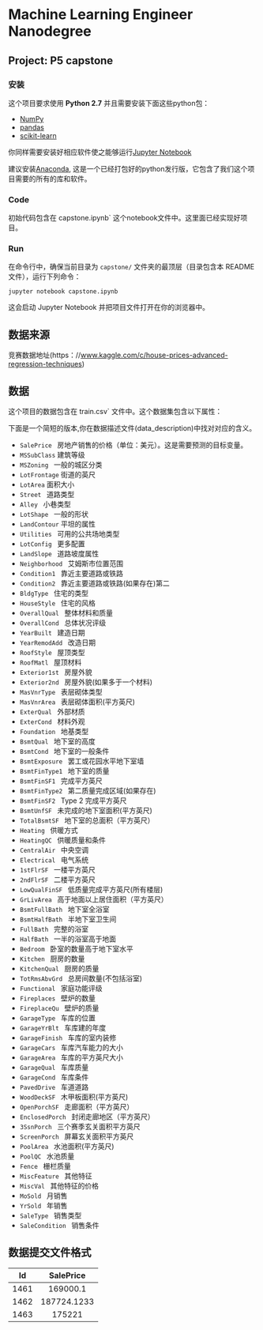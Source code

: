 # Machine Learning Engineer Nanodegree

## Project: P5 capstone

### 安装

这个项目要求使用 **Python 2.7** 并且需要安装下面这些python包：

- [NumPy](http：//www.numpy.org/)
- [pandas](http：//pandas.pydata.org)
- [scikit-learn](http：//scikit-learn.org/stable/)

你同样需要安装好相应软件使之能够运行[Jupyter Notebook](http://jupyter.org/)

建议安装[Anaconda](https：//www.continuum.io/downloads), 这是一个已经打包好的python发行版，它包含了我们这个项目需要的所有的库和软件。
### Code

初始代码包含在 capstone.ipynb` 这个notebook文件中。这里面已经实现好项目。
### Run

在命令行中，确保当前目录为 `capstone/` 文件夹的最顶层（目录包含本 README 文件），运行下列命令：

```jupyter notebook capstone.ipynb```

​这会启动 Jupyter Notebook 并把项目文件打开在你的浏览器中。

## 数据来源
竞赛数据地址(https：//www.kaggle.com/c/house-prices-advanced-regression-techniques)

## 数据

​这个项目的数据包含在 train.csv` 文件中。这个数据集包含以下属性：

下面是一个简短的版本,你在数据描述文件(data_description)中找对对应的含义。
<br>
- `SalePrice ` 房地产销售的价格（单位：美元）。这是需要预测的目标变量。
- `MSSubClass` 建筑等级
- `MSZoning ` 一般的城区分类
- `LotFrontage` 街道的英尺
- `LotArea` 面积大小
- `Street ` 道路类型
- `Alley ` 小巷类型
- `LotShape ` 一般的形状
- `LandContour`	平坦的属性
- `Utilities ` 可用的公共场地类型
- `LotConfig ` 更多配置
- `LandSlope ` 道路坡度属性
- `Neighborhood ` 艾姆斯市位置范围
- `Condition1 ` 靠近主要道路或铁路
- `Condition2 ` 靠近主要道路或铁路(如果存在)第二
- `BldgType ` 住宅的类型
- `HouseStyle ` 住宅的风格
- `OverallQual ` 整体材料和质量
- `OverallCond ` 总体状况评级
- `YearBuilt ` 建造日期
- `YearRemodAdd ` 改造日期
- `RoofStyle ` 屋顶类型
- `RoofMatl ` 屋顶材料
- `Exterior1st ` 房屋外貌
- `Exterior2nd ` 房屋外貌(如果多于一个材料)
- `MasVnrType ` 表层砌体类型
- `MasVnrArea ` 表层砌体面积(平方英尺)
- `ExterQual ` 外部材质
- `ExterCond ` 材料外观
- `Foundation ` 地基类型
- `BsmtQual ` 地下室的高度
- `BsmtCond ` 地下室的一般条件
- `BsmtExposure ` 罢工或花园水平地下室墙
- `BsmtFinType1 ` 地下室的质量
- `BsmtFinSF1 ` 完成平方英尺
- `BsmtFinType2 ` 第二质量完成区域(如果存在)
- `BsmtFinSF2 ` Type 2 完成平方英尺
- `BsmtUnfSF ` 未完成的地下室面积(平方英尺)
- `TotalBsmtSF ` 地下室的总面积（平方英尺）
- `Heating ` 供暖方式
- `HeatingQC ` 供暖质量和条件
- `CentralAir ` 中央空调
- `Electrical ` 电气系统
- `1stFlrSF ` 一楼平方英尺
- `2ndFlrSF ` 二楼平方英尺
- `LowQualFinSF ` 低质量完成平方英尺(所有楼层)
- `GrLivArea ` 高于地面以上居住面积（平方英尺）
- `BsmtFullBath ` 地下室全浴室
- `BsmtHalfBath ` 半地下室卫生间
- `FullBath ` 完整的浴室
- `HalfBath ` 一半的浴室高于地面
- `Bedroom ` 卧室的数量高于地下室水平
- `Kitchen ` 厨房的数量
- `KitchenQual ` 厨房的质量
- `TotRmsAbvGrd ` 总房间数量(不包括浴室)
- `Functional ` 家庭功能评级
- `Fireplaces ` 壁炉的数量
- `FireplaceQu ` 壁炉的质量
- `GarageType ` 车库的位置
- `GarageYrBlt ` 车库建的年度
- `GarageFinish ` 车库的室内装修
- `GarageCars ` 车库汽车能力的大小
- `GarageArea ` 车库的平方英尺大小
- `GarageQual ` 车库质量
- `GarageCond ` 车库条件
- `PavedDrive ` 车道道路
- `WoodDeckSF ` 木甲板面积(平方英尺)
- `OpenPorchSF ` 走廊面积（平方英尺）
- `EnclosedPorch ` 封闭走廊地区（平方英尺）
- `3SsnPorch ` 三个赛季玄关面积平方英尺
- `ScreenPorch ` 屏幕玄关面积平方英尺
- `PoolArea ` 水池面积(平方英尺)
- `PoolQC ` 水池质量
- `Fence ` 栅栏质量
- `MiscFeature ` 其他特征
- `MiscVal ` 其他特征的价格
- `MoSold ` 月销售
- `YrSold ` 年销售
- `SaleType ` 销售类型
- `SaleCondition ` 销售条件

## 数据提交文件格式

| Id        | SalePrice           | 
| ------------- |:-------------:|
| 1461    | 169000.1 | $1600 |
| 1462    | 187724.1233      | 
| 1463    | 175221     |